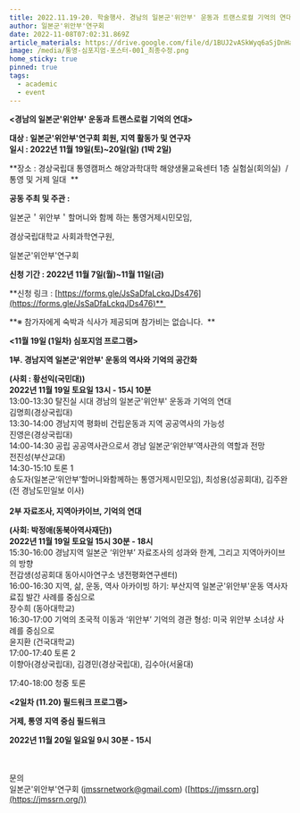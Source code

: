 ```yaml
---
title: 2022.11.19-20. 학술행사. 경남의 일본군'위안부' 운동과 트랜스로컬 기억의 연대
author: 일본군'위안부'연구회
date: 2022-11-08T07:02:31.869Z
article_materials: https://drive.google.com/file/d/1BUJ2vASkWyq6aSjDnHaqxuF3Vs3XMIRr/view?usp=sharing
image: /media/통영-심포지엄-포스터-001_최종수정.png
home_sticky: true
pinned: true
tags:
  - academic
  - event
---
```

**<경남의 일본군'위안부' 운동과 트랜스로컬 기억의 연대>**

**대상 : 일본군'위안부'연구회 회원, 지역 활동가 및 연구자\
일시 : 2022년 11월 19일(토)~20일(일) (1박 2일)** 

**장소 : 경상국립대 통영캠퍼스 해양과학대학 해양생물교육센터 1층 실험실(회의실)  / 통영 및 거제 일대  **

**공동 주최 및 주관 :** 

일본군＇위안부＇할머니와 함께 하는 통영거제시민모임, 

경상국립대학교 사회과학연구원, 

일본군'위안부'연구회

**신청 기간 : 2022년 11월 7일(월)~11월 11일(금)** 

**신청 링크 : [https://forms.gle/​JsSaDfaLckqJDs476](https://forms.gle/JsSaDfaLckqJDs476)** 

**※ 참가자에게 숙박과 식사가 제공되며 참가비는 없습니다.  **



**<11월 19일 (1일차) 심포지엄 프로그램>**

**1부. 경남지역 일본군'위안부' 운동의 역사와 기억의 공간화** 

**(사회 : 황선익(국민대))\
2022년 11월 19일 토요일 13시 - 15시 10분**\
13:00-13:30 탈진실 시대 경남의 일본군'위안부' 운동과 기억의 연대\
김명희(경상국립대)\
13:30-14:00 경남지역 평화비 건립운동과 지역 공공역사의 가능성\
진영은(경상국립대)\
14:00-14:30 공립 공공역사관으로서 경남 일본군‘위안부’역사관의 역할과 전망\
전진성(부산교대)\
14:30-15:10 토론 1\
송도자(일본군‘위안부’할머니와함께하는 통영거제시민모임), 최성용(성공회대), 김주완(전 경남도민일보 이사) \
\
**2부 자료조사, 지역아카이브, 기억의 연대** 

**(사회: 박정애(동북아역사재단)) \
2022년 11월 19일 토요일 15시 30분 - 18시**\
15:30-16:00 경남지역 일본군 ‘위안부’ 자료조사의 성과와 한계, 그리고 지역아카이브의 방향\
전갑생(성공회대 동아시아연구소 냉전평화연구센터)\
16:00-16:30 지역, 삶, 운동, 역사 아카이빙 하기: 부산지역 일본군'위안부'운동 역사자료집 발간 사례를 중심으로\
장수희 (동아대학교)\
16:30-17:00 기억의 초국적 이동과 ‘위안부’ 기억의 경관 형성: 미국 위안부 소녀상 사례를 중심으로\
윤지환 (건국대학교)\
17:00-17:40 토론 2\
이향아(경상국립대), 김경민(경상국립대), 김수아(서울대)

17:40-18:00 청중 토론



**<2일차 (11.20) 필드워크 프로그램>** 

**거제, 통영 지역 중심 필드워크** 

**2022년 11월 20일 일요일 9시 30분 - 15시**

\
\
문의 \
일본군'위안부'연구회 ([jmssrnetwork@gmail.com](mailto:jmssrnetwork@gmail.com)) ([https://jmssrn.org](https://jmssrn.org/))